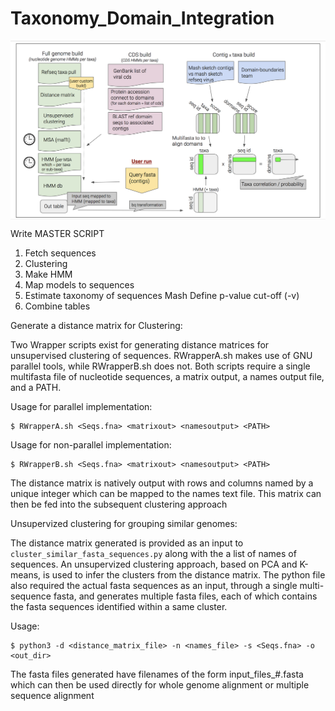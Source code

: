 # Taxonomy_Domain_Integration


<img src="./full_methods.png" img align="center" width="900"/> 

Write MASTER SCRIPT
  1. Fetch sequences
  2. Clustering
  3. Make HMM
  4. Map models to sequences
  5. Estimate taxonomy of sequences
      Mash
        Define p-value cut-off (-v)
  6. Combine tables
  

Generate a distance matrix for Clustering:

Two Wrapper scripts exist for generating distance matrices for unsupervised clustering of sequences. RWrapperA.sh makes use of GNU parallel tools, while RWrapperB.sh does not. Both scripts require a single multifasta file of nucleotide sequences, a matrix output, a names output file, and a PATH.

Usage for parallel implementation:
```
$ RWrapperA.sh <Seqs.fna> <matrixout> <namesoutput> <PATH>
```

Usage for non-parallel implementation:
```
$ RWrapperB.sh <Seqs.fna> <matrixout> <namesoutput> <PATH>
```

The distance matrix is natively output with rows and columns named by a unique integer which can be mapped to the names text file. This matrix can then be fed into the subsequent clustering approach


Unsupervized clustering for grouping similar genomes:

The distance matrix generated is provided as an input to `cluster_similar_fasta_sequences.py` along with the a list of names of sequences. An unsupervized clustering approach, based on PCA and K-means, is used to infer the clusters from the distance matrix. The python file also required the actual fasta sequences as an input, through a single multi-sequence fasta, and generates multiple fasta files, each of which contains the fasta sequences identified within a same cluster.

Usage:
```
$ python3 -d <distance_matrix_file> -n <names_file> -s <Seqs.fna> -o <out_dir>
```

The fasta files generated have filenames of the form input_files_#.fasta which can then be used directly for whole genome alignment or multiple sequence alignment

